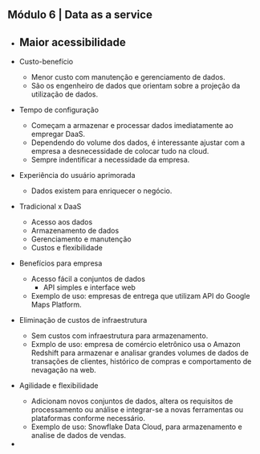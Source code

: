 ## Módulo 6 | Data as a service

- Maior acessibilidade
    - 

- Custo-benefício
    - Menor custo com manutenção e gerenciamento de dados.
    - São os engenheiro de dados que orientam sobre a projeção da utilização de dados.

- Tempo de configuração
    - Começam a armazenar e processar dados imediatamente ao empregar DaaS.
    - Dependendo do volume dos dados, é interessante ajustar com a empresa a desnecessidade de colocar tudo na cloud.
    - Sempre indentificar a necessidade da empresa.

- Experiência do usuário aprimorada
    - Dados existem para enriquecer o negócio.

- Tradicional x DaaS
    - Acesso aos dados
    - Armazenamento de dados
    - Gerenciamento e manutenção
    - Custos e flexibilidade

- Benefícios para empresa
    - Acesso fácil a conjuntos de dados
        - API simples e interface web
    - Exemplo de uso: empresas de entrega que utilizam API do Google Maps Platform.

- Eliminação de custos de infraestrutura
    - Sem custos com infraestrutura para armazenamento.
    - Exmplo de uso: empresa de comércio eletrônico usa o Amazon Redshift para armazenar e analisar grandes volumes de dados de transações de clientes, histórico de compras e comportamento de nevagação na web.

- Agilidade e flexibilidade
    - Adicionam novos conjuntos de dados, altera os requisitos de processamento ou análise e integrar-se a novas ferramentas ou plataformas conforme necessário.
    - Exemplo de uso: Snowflake Data Cloud, para armazenamento e analise de dados de vendas.

- 
